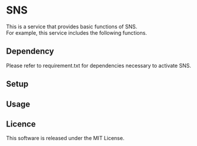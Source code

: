 # SNS  

This is a service that provides basic functions of SNS.  
For example, this service includes the following functions.

## Dependency

Please refer to requirement.txt for dependencies necessary to activate SNS.

## Setup

## Usage

## Licence
This software is released under the MIT License.

